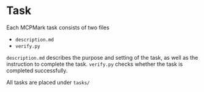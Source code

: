 # Task

Each MCPMark task consists of two files

- `description.md`
- `verify.py`

`description.md` describes the purpose and setting of the task, as well as the instruction to complete the task. `verify.py` checks whether the task is completed successfully.

All tasks are placed under `tasks/`